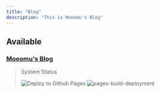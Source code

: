 ```yaml
---
title: "Blog"
description: "This is Moeomu's Blog"
---
```


## Available

### [Moeomu's Blog](https://blog.moeomu.com)

> System Status
>
> ![Deploy to Github Pages](https://github.com/BloveDawn/blovedawn.github.io/actions/workflows/deploy.yml/badge.svg)
> ![pages-build-deployment](https://github.com/BloveDawn/blovedawn.github.io/actions/workflows/pages/pages-build-deployment/badge.svg)
